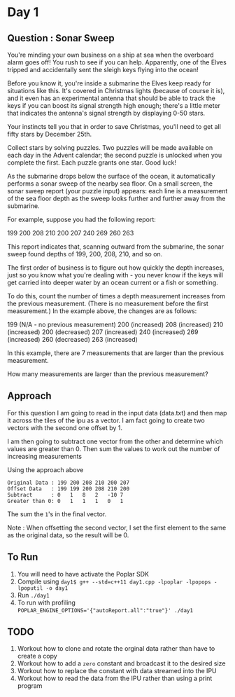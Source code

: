 # Day 1

## Question : Sonar Sweep

You're minding your own business on a ship at sea when the overboard alarm goes off! You rush to see if you can help. Apparently, one of the Elves tripped and accidentally sent the sleigh keys flying into the ocean!

Before you know it, you're inside a submarine the Elves keep ready for situations like this. It's covered in Christmas lights (because of course it is), and it even has an experimental antenna that should be able to track the keys if you can boost its signal strength high enough; there's a little meter that indicates the antenna's signal strength by displaying 0-50 stars.

Your instincts tell you that in order to save Christmas, you'll need to get all fifty stars by December 25th.

Collect stars by solving puzzles. Two puzzles will be made available on each day in the Advent calendar; the second puzzle is unlocked when you complete the first. Each puzzle grants one star. Good luck!

As the submarine drops below the surface of the ocean, it automatically performs a sonar sweep of the nearby sea floor. On a small screen, the sonar sweep report (your puzzle input) appears: each line is a measurement of the sea floor depth as the sweep looks further and further away from the submarine.

For example, suppose you had the following report:

199
200
208
210
200
207
240
269
260
263

This report indicates that, scanning outward from the submarine, the sonar sweep found depths of 199, 200, 208, 210, and so on.

The first order of business is to figure out how quickly the depth increases, just so you know what you're dealing with - you never know if the keys will get carried into deeper water by an ocean current or a fish or something.

To do this, count the number of times a depth measurement increases from the previous measurement. (There is no measurement before the first measurement.) In the example above, the changes are as follows:

199 (N/A - no previous measurement)
200 (increased)
208 (increased)
210 (increased)
200 (decreased)
207 (increased)
240 (increased)
269 (increased)
260 (decreased)
263 (increased)

In this example, there are 7 measurements that are larger than the previous measurement.

How many measurements are larger than the previous measurement?

## Approach

For this question I am going to read in the input data (data.txt) and then map it across the tiles of the ipu as a vector. I am fact going to create two vectors with the second one offset by 1.

I am then going to subtract one vector from the other and determine which values are greater than 0. Then sum the values to work out the number of increasing measurements

Using the approach above

```
Original Data : 199 200 208 210 200 207
Offset Data   : 199 199 200 208 210 200
Subtract      : 0   1   8   2   -10 7
Greater than 0: 0   1   1   1   0   1
```

The sum the `1`'s in the final vector.

Note : When offsetting the second vector, I set the first element to the same as the original data, so the result will be 0.

## To Run

1. You will need to have activate the Poplar SDK
2. Compile using `day1$ g++ --std=c++11 day1.cpp -lpoplar -lpopops -lpoputil -o day1`
3. Run `./day1`
4. To run with profiling `POPLAR_ENGINE_OPTIONS='{"autoReport.all":"true"}' ./day1`

## TODO 

1. Workout how to clone and rotate the orginal data rather than have to create a copy
2. Workout how to add a `zero` constant and broadcast it to the desired size
3. Workout how to replace the constant with data streamed into the IPU
4. Workout how to read the data from the IPU rather than using a print program